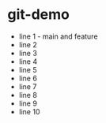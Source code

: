 # git-demo

- line 1 - main and feature
- line 2
- line 3
- line 4
- line 5
- line 6
- line 7
- line 8
- line 9
- line 10
